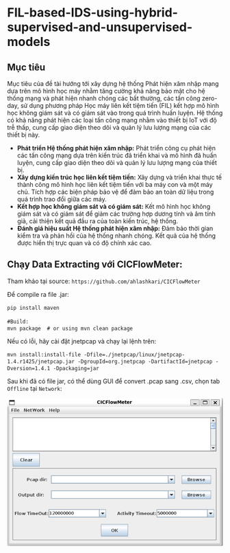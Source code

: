 # FIL-based-IDS-using-hybrid-supervised-and-unsupervised-models

## Mục tiêu
Mục tiêu của đề tài hướng tới xây dựng hệ thống Phát hiện xâm nhập mạng dựa trên mô hình
học máy nhằm tăng cường khả năng bảo mật cho hệ thống mạng và phát hiện nhanh chóng các bất
thường, các tấn công zero-day, sử dụng phương pháp Học máy liên kết tiệm tiến (FIL) kết hợp mô
hình học không giám sát và có giám sát vào trong quá trình huấn luyện. Hệ thống có khả năng phát
hiện các loại tấn công mạng nhằm vào thiết bị IoT với độ trễ thấp, cung cấp giao diện theo dõi và
quản lý lưu lượng mạng của các thiết bị này.
- **Phát triển Hệ thống phát hiện xâm nhập:** Phát triển công cụ phát hiện các tấn công mạng
dựa trên kiến trúc đã triển khai và mô hình đã huấn luyện, cung cấp giao diện theo dõi và quản lý lưu
lượng mạng của thiết bị.
- **Xây dựng kiến trúc học liên kết tiệm tiến:** Xây dựng và triển khai thực tế thành công mô hình
học liên kết tiệm tiến với ba máy con và một máy chủ. Tích hợp các biện pháp bảo vệ để đảm bảo an
toàn dữ liệu trong quá trình trao đổi giữa các máy.
- **Kết hợp học không giám sát và có giám sát:** Kết mô hình học không giám sát và có giám sát
để giảm các trường hợp dương tính và âm tính giả, cải thiện kết quả đầu ra của toàn kiến trúc, hệ
thống.
- **Đánh giá hiệu suất Hệ thống phát hiện xâm nhập:** Đảm bảo thời gian kiểm tra và phản hồi
của hệ thống nhanh chóng. Kết quả của hệ thống được hiển thị trực quan và có độ chính xác cao.



## Chạy Data Extracting với CICFlowMeter:

Tham khảo tại source: ```https://github.com/ahlashkari/CICFlowMeter```

Để compile ra file .jar:
```
pip install maven

#Build:
mvn package  # or using mvn clean package
```

Nếu có lỗi, hãy cài đặt jnetpcap và chạy lại lệnh trên:
```
mvn install:install-file -Dfile=./jnetpcap/linux/jnetpcap-1.4.r1425/jnetpcap.jar -DgroupId=org.jnetpcap -DartifactId=jnetpcap -Dversion=1.4.1 -Dpackaging=jar
```

Sau khi đã có file jar, có thể dùng GUI để convert .pcap sang .csv, chọn tab `Offline` tại `Network`:

![CICFLOWMETER](image.png)
